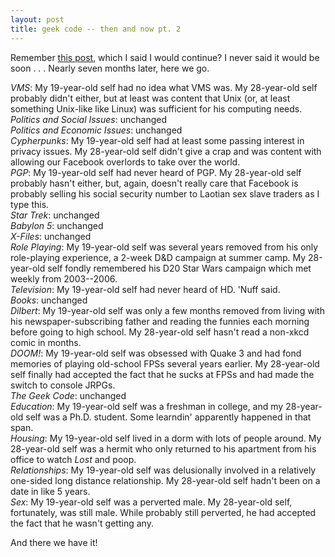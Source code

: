 ```yaml
---
layout: post
title: geek code -- then and now pt. 2
---
```


Remember <a href="/?id=507">this post</a>, which I said I would continue? I never said it would be soon . . . Nearly seven months later, here we go.

<p/>
<i>VMS</i>: My 19-year-old self had no idea what VMS was. My 28-year-old self probably didn't either, but at least was content that Unix (or, at least something Unix-like like Linux) was sufficient for his computing needs.
<br/>
<i>Politics and Social Issues</i>: unchanged
<br/>
<i>Politics and Economic Issues</i>: unchanged
<br/>
<i>Cypherpunks</i>: My 19-year-old self had at least some passing interest in privacy issues. My 28-year-old self didn't give a crap and was content with allowing our Facebook overlords to take over the world.
<br/>
<i>PGP</i>: My 19-year-old self had never heard of PGP. My 28-year-old self probably hasn't either, but, again, doesn't really care that Facebook is probably selling his social security number to Laotian sex slave traders as I type this.
<br/>
<i>Star Trek</i>: unchanged
<br/>
<i>Babylon 5</i>: unchanged
<br/>
<i>X-Files</i>: unchanged
<br/>
<i>Role Playing</i>: My 19-year-old self was several years removed from his only role-playing experience, a 2-week D&D campaign at summer camp. My 28-year-old self fondly remembered his D20 Star Wars campaign which met weekly from 2003--2006.
<br/>
<i>Television</i>: My 19-year-old self had never heard of HD. 'Nuff said.
<br/>
<i>Books</i>: unchanged
<br/>
<i>Dilbert</i>: My 19-year-old self was only a few months removed from living with his newspaper-subscribing father and reading the funnies each morning before going to high school. My 28-year-old self hasn't read a non-xkcd comic in months.
<br/>
<i>DOOM!</i>: My 19-year-old self was obsessed with Quake 3 and had fond memories of playing old-school FPSs several years earlier. My 28-year-old self finally had accepted the fact that he sucks at FPSs and had made the switch to console JRPGs.
<br/>
<i>The Geek Code</i>: unchanged
<br/>
<i>Education</i>: My 19-year-old self was a freshman in college, and my 28-year-old self was a Ph.D. student. Some learndin' apparently happened in that span.
<br/>
<i>Housing</i>: My 19-year-old self lived in a dorm with lots of people around. My 28-year-old self was a hermit who only returned to his apartment from his office to watch <i>Lost</i> and poop.
<br/>
<i>Relationships</i>: My 19-year-old self was delusionally involved in a relatively one-sided long distance relationship. My 28-year-old self hadn't been on a date in like 5 years.
<br/>
<i>Sex</i>: My 19-year-old self was a perverted male. My 28-year-old self, fortunately, was still male. While probably still perverted, he had accepted the fact that he wasn't getting any.

<p/>
And there we have it!
